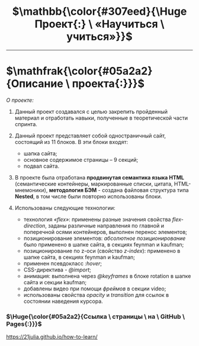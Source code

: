 # <h1 align="center">$\mathbb{\color{#307eed}{\Huge Проект{:} \ «Научиться \ учиться»}}$</h1>
___

# $\mathfrak{\color{#05a2a2}{Описание \ проекта{:}}}$


*О проекте:*

1. Данный проект создавался с целью закрепить пройденный материал и отработать навыки, полученные в теоретической части спринта.

2. Данный проект представляет собой одностраничный сайт, состоящий из 11 блоков. В эти блоки входят:
    * шапка сайта;
    * основное содержимое страницы – 9 секций;
    * подвал сайта.

3. В проекте была отработана **продвинутая семантика языка HTML** (семантические контейнеры, маркированные списки, цитата, HTML-мнемоники), **методология БЭМ** - создана файловая структура типа **Nested**, в том числе были повторно использованы блоки.

4. Использованы следующие технологии:
   * технология *«flex»*: применены разные значения свойства *flex-direction*, заданы различные направления по главной и поперечной осями контейнеров, выполнен перенос элементов;
   * позиционирование элементов: *абсолютное позиционирование* было применено в шапке сайта, в секциях feynman и kaufman;
   * позиционирование по z-оси (свойство *z-index*): применено в шапке сайта, в секциях feynman и kaufman;
   * применен псевдокласс *:hover*;
   * CSS-директива - *@import*;
   * анимация: выполнена через *@keyframes* в блоке rotation в шапке сайта и секции kaufman;
   * добавлены видео при помощи *фреймов* в секции video;
   * использованы свойства *opacity* и *transition* для ссылок в состоянии наведения курсора.


### $\Huge{\color{#05a2a2}{Ссылка \ страницы \ на \ GitHub \ Pages{:}}}$

https://21julia.github.io/how-to-learn/

